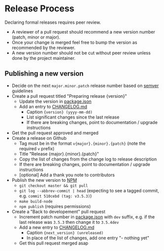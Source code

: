 # Release Process

Declaring formal releases requires peer review.

* A reviewer of a pull request should recommend a new version number (patch, minor or major).
* Once your change is merged feel free to bump the version as recommended by the reviewer.
* A new version number should not be cut without peer review unless done by the project maintainer.

## Publishing a new version

* Decide on the next `major.minor.patch` release number based on [semver](http://semver.org/) guidelines
* Create a pull request titled "Preparing release {version}"
  * Update the version in [package.json](./package.json)
  * Add an entry to [CHANGELOG.md](./CHANGELOG.md)
    * Caption `{version} (yyyy-mm-dd)`
    * List significant changes since the last release
    * If there are breaking changes, point to documentation / upgrade instructions
* Get the pull request approved and merged
* Create a release on Github
  * Tag must be in the format `v{major}.{minor}.{patch}` (note the required `v` prefix)
  * Title "Release {major}.{minor}.{patch}"
  * Copy the list of changes from the change log to release description
  * If there are breaking changes, point to documentation / upgrade instructions
  * [optional] Add a thank you note to contributors
* Publish the new version to [NPM](https://www.npmjs.com/package/jaeger-client)
  * `git checkout master && git pull`
  * `git log --abbrev-commit | head` (expecting to see a tagged commit, e.g. `commit 510cebd (tag: v3.5.3)`)
  * `make build-node`
  * `npm publish` (requires permissions)
* Create a "Back to developement" pull request
  * Increment patch number in [package.json](./package.json) with `dev` suffix, e.g. if the last release was `3.5.3` then change it to `3.5.4dev`
  * Add a new entry to [CHANGELOG.md](./CHANGELOG.md)
    * Caption `{next_version} (unreleased)`
    * In place of the list of changes, add one entry "- nothing yet"
  * Get this pull request merged asap
